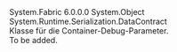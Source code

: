 <Type Name="ContainerDebugParameters" FullName="System.Fabric.ContainerDebugParameters">
  <TypeSignature Language="C#" Value="public class ContainerDebugParameters" />
  <TypeSignature Language="ILAsm" Value=".class public auto ansi beforefieldinit ContainerDebugParameters extends System.Object" />
  <TypeSignature Language="DocId" Value="T:System.Fabric.ContainerDebugParameters" />
  <TypeSignature Language="VB.NET" Value="Public Class ContainerDebugParameters" />
  <TypeSignature Language="F#" Value="type ContainerDebugParameters = class" />
  <AssemblyInfo>
    <AssemblyName>System.Fabric</AssemblyName>
    <AssemblyVersion>6.0.0.0</AssemblyVersion>
  </AssemblyInfo>
  <Base>
    <BaseTypeName>System.Object</BaseTypeName>
  </Base>
  <Interfaces />
  <Attributes>
    <Attribute>
      <AttributeName>System.Runtime.Serialization.DataContract</AttributeName>
    </Attribute>
  </Attributes>
  <Docs>
    <summary>
      <para>Klasse für die Container-Debug-Parameter.</para>
    </summary>
    <remarks>To be added.</remarks>
  </Docs>
  <Members />
</Type>